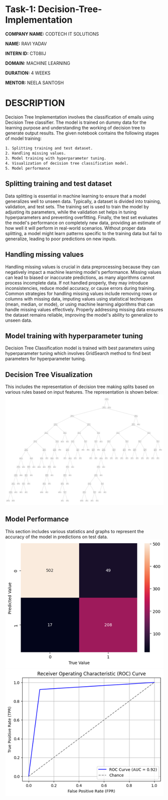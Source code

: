 # **Task-1:** Decision-Tree-Implementation

**COMPANY NAME:** CODTECH IT SOLUTIONS

**NAME:** RAVI YADAV

**INTERN ID:** CT08IIJ

**DOMAIN:** MACHINE LEARNING

**DURATION:** 4 WEEKS

**MENTOR:** NEELA SANTOSH


# **DESCRIPTION**

Decision Tree Implementation involves the classification of emails using Decision Tree classifier. The model is trained on dummy data for the learning purpose and understanding the working of decision tree to generate output results. The given notebook contains the following stages of model training:

    1. Splitting training and test dataset.
    2. Handling missing values.
    3. Model training with hyperparameter tuning.
    4. Visualization of decision tree classification model.
    5. Model performance


## Splitting training and test dataset
Data splitting is essential in machine learning to ensure that a model generalizes well to unseen data. Typically, a dataset is divided into training, validation, and test sets. The training set is used to train the model by adjusting its parameters, while the validation set helps in tuning hyperparameters and preventing overfitting. Finally, the test set evaluates the model's performance on completely new data, providing an estimate of how well it will perform in real-world scenarios. Without proper data splitting, a model might learn patterns specific to the training data but fail to generalize, leading to poor predictions on new inputs.

## Handling missing values
Handling missing values is crucial in data preprocessing because they can negatively impact a machine learning model's performance. Missing values can lead to biased or inaccurate predictions, as many algorithms cannot process incomplete data. If not handled properly, they may introduce inconsistencies, reduce model accuracy, or cause errors during training. Common strategies for handling missing values include removing rows or columns with missing data, imputing values using statistical techniques (mean, median, or mode), or using machine learning algorithms that can handle missing values effectively. Properly addressing missing data ensures the dataset remains reliable, improving the model's ability to generalize to unseen data.

## Model training with hyperparameter tuning
Decision Tree Classification model is trained with best parameters using hyperparameter tuning which involves GridSearch method to find best parameters for hyperparameter tuning.

## Decision Tree Visualization
This includes the representation of decision tree making splits based on various rules based on input features. The representation is shown below:
![Image](decision-tree-representation.png)


## Model Performance
This section includes various statistics and graphs to represent the accuracy of the model in predictions on test data.
![Image](decision-tree-confusion-matrix.png)
![Image](decision-tree-roc-auc-curve.png)
